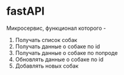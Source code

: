 # fastAPI

Микросервис, функционал которого - 

1) Получать список собак
2) Получать данные о собаке по id
3) Получать данные о собаке по попроде
4) Обновлять данные о собаке по id
5) Добавлять новых собак
